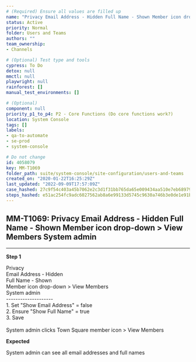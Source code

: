 ```yaml
---
# (Required) Ensure all values are filled up
name: "Privacy Email Address - Hidden Full Name - Shown Member icon drop-down > View Members System admin"
status: Active
priority: Normal
folder: Users and Teams
authors: ""
team_ownership: 
- Channels

# (Optional) Test type and tools
cypress: To Do
detox: null
mmctl: null
playwright: null
rainforest: []
manual_test_environments: []

# (Optional)
component: null
priority_p1_to_p4: P2 - Core Functions (Do core functions work?)
location: System Console
tags: []
labels: 
- qa-to-automate
- se-prod
- system-console

# Do not change
id: 4058079
key: MM-T1069
folder_path: suite/system-console/site-configuration/users-and-teams
created_on: "2020-01-22T16:25:29Z"
last_updated: "2022-09-09T17:57:09Z"
case_hashed: 27c9f54c403a45b7062e2c3d1f31bb765da65e009434aa510e7eb689793d66d0ce436ea2d0ecec5603a93e246fd15d58
steps_hashed: e51ac254fc9adc6027562ab8a6e99133d5745c9630a746b3e0de1e91b87607c92500b5d58e8bfcea74818dedc41f9100
---
```


## MM-T1069: Privacy Email Address - Hidden Full Name - Shown Member icon drop-down > View Members System admin

---

**Step 1**

Privacy\
Email Address - Hidden\
Full Name - Shown\
Member icon drop-down > View Members\
System admin\
\--------------------\
1\. Set "Show Email Address" = false\
2\. Ensure "Show Full Name" = true\
3\. Save\
\
System admin clicks Town Square member icon > View Members

**Expected**

System admin can see all email addresses and full names
